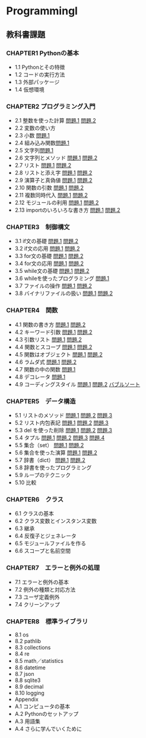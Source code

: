 # Programmingl
## 教科書課題
### CHAPTER1 Pythonの基本
- 1.1 Pythonとその特徴
- 1.2 コードの実行方法
- 1.3 外部パッケージ
- 1.4 仮想環境
### CHAPTER2 プログラミング入門
- 2.1 整数を使った計算
[問題.1](./CHAPTER02/Q2_1_1.py)
[問題.2](./CHAPTER02/Q2_1_2.py)
- 2.2 変数の使い方
- 2.3 小数
[問題.1](./CHAPTER02/Q2_3_1.py)
- 2.4 組み込み関数[問題.1](./CHAPTER02/Q2_4_1.py)
- 2.5 文字列[問題.1](./CHAPTER02/Q2_5_2.py)
- 2.6 文字列とメソッド
[問題.1](./CHAPTER02/Q2_6_1.py)
[問題.2](./CHAPTER02/Q2_6_2.py)
- 2.7 リスト
[問題.1](./CHAPTER02/Q2_7_1.py)
[問題.2](./CHAPTER02/Q2_7_2.py)
- 2.8 リストと添え字
[問題.1](./CHAPTER02/Q2_8_1.py)
[問題.2](./CHAPTER02/Q2_8_2.py)
- 2.9 演算子と真偽値
[問題.1](./CHAPTER02/Q2_9_1.py)
[問題.2](./CHAPTER02/Q2_9_2.py)
- 2.10 関数の引数
[問題.1](./CHAPTER02/Q2_10_1.py)
[問題.2](./CHAPTER02/Q2_10_2.py)
- 2.11 複数同時代入
[問題.1](./CHAPTER02/Q2_11_1.py)
[問題.2](./CHAPTER02/Q2_11_2.py)
- 2.12 モジュールの利用
[問題.1](./CHAPTER02/Q2_12_1.py)
[問題.2](./CHAPTER02/Q2_12_2.py)
- 2.13 importのいろいろな書き方
[問題.1](./CHAPTER02/Q2_13_1.py)
[問題.2](./CHAPTER02/Q2_13_2.py)
### CHAPTER3　制御構文
- 3.1 if文の基礎
[問題.1](./CHAPTER03/Q3_1_1.py)
[問題.2](./CHAPTER03/Q3_1_2.py)
- 3.2 if文の応用
[問題.1](./CHAPTER03/Q3_2_1.py)
[問題.2](./CHAPTER03/Q3_2_2.py)
- 3.3 for文の基礎
[問題.1](./CHAPTER03/Q3_3_1.py)
[問題.2](./CHAPTER03/Q3_3_2.py)
- 3.4 for文の応用
[問題.1](./CHAPTER03/Q3_4_1.py)
[問題.2](./CHAPTER03/Q3_4_2.py)
- 3.5 while文の基礎
[問題.1](./CHAPTER03/Q3_5_1.py)
[問題.2](./CHAPTER03/Q3_5_2.py)
- 3.6 whileを使ったプログラミング
[問題.1](./CHAPTER03/Q3_6_1.py)
- 3.7 ファイルの操作
[問題.1](./CHAPTER03/Q3_7_1.py)
[問題.2](./CHAPTER03/Q3_7_2.py)
- 3.8 バイナリファイルの扱い
[問題.1](./CHAPTER03/Q3_8_1.py)
[問題.2](./CHAPTER03/Q3_8_2.py)
### CHAPTER4　関数
- 4.1 関数の書き方
[問題.1](./CHAPTER04/Q4_1_1.py)
[問題.2](./CHAPTER04/Q4_1_2.py)
- 4.2 キーワード引数
[問題.1](./CHAPTER04/Q4_2_1.py)
[問題.2](./CHAPTER04/Q4_2_2.py)
- 4.3 引数リスト
[問題.1](./CHAPTER04/Q4_3_1.py)
[問題.2](./CHAPTER04/Q4_3_2.py)
- 4.4 関数とスコープ
[問題.1](./CHAPTER04/Q4_4_1.py)
[問題.2](./CHAPTER04/Q4_4_2.py)
- 4.5 関数はオブジェクト
[問題.1](./CHAPTER04/Q4_5_1.py)
[問題.2](./CHAPTER04/Q4_5_2.py)
- 4.6 ラムダ式
[問題.1](./CHAPTER04/Q4_6_1.py)
[問題.2](./CHAPTER04/Q4_6_2.py)
- 4.7 関数の中の関数
[問題.1](./CHAPTER04/Q4_7_1.py)
- 4.8 デコレータ
[問題.1](./CHAPTER04/Q4_8_1.py)
- 4.9 コーディングスタイル
[問題.1](./CHAPTER04/Q4_9_1.py)
[問題.2](./CHAPTER04/Q4_9_2.py)
[バブルソート](./CHAPTER04/Q4_9_3.py)

### CHAPTER5　データ構造
- 5.1 リストのメソッド
[問題,1](./CHAPTER05/Q5_1_1.py)
[問題,2](./CHAPTER05/Q5_1_2.py)
[問題,3](./CHAPTER05/Q5_1_3.py)
- 5.2 リスト内包表記
[問題.1](./CHAPTER05/Q5_2_1.py)
[問題.2](./CHAPTER05/Q5_2_2.py)
[問題.3](./CHAPTER05/Q5_2_3.py)
- 5.3 del を使った削除
[問題,1](./CHAPTER05/Q5_3_1.py)
[問題.2](./CHAPTER05/Q5_3_2.py)
[問題.3](./CHAPTER05/Q5_3_3.py)
- 5.4 タプル
[問題.1](./CHAPTER05/Q5_4_1.py)
[問題.2](./CHAPTER05/Q5_4_2.py)
[問題.3](./CHAPTER05/Q5_4_3.py)
[問題.4](./CHAPTER05/Q5_4_4.py)
- 5.5 集合（set）
[問題.1](./CHAPTER05/Q5_5_1.py)
[問題.2](./CHAPTER05/Q5_5_2.py)
- 5.6 集合を使った演算
[問題.1](./CHAPTER05/Q5_6_1.py)
[問題.2](./CHAPTER05/Q5_6_2.py)
- 5.7 辞書（dict）
[問題.1](./CHAPTER05/Q5_7_1.py)
[問題.2](./CHAPTER05/Q5_7_2.py)
- 5.8 辞書を使ったプログラミング
- 5.9 ループのテクニック
- 5.10 比較
### CHAPTER6　クラス
- 6.1 クラスの基本
- 6.2 クラス変数とインスタンス変数
- 6.3 継承
- 6.4 反復子とジェネレータ
- 6.5 モジュールファイルを作る
- 6.6 スコープと名前空間
### CHAPTER7　エラーと例外の処理
- 7.1 エラーと例外の基本
- 7.2 例外の種類と対応方法
- 7.3 ユーザ定義例外
- 7.4 クリーンアップ
### CHAPTER8　標準ライブラリ
- 8.1 os
- 8.2 pathlib
- 8.3 collections
- 8.4 re
- 8.5 math／statistics
- 8.6 datetime
- 8.7 json
- 8.8 sqlite3
- 8.9 decimal
- 8.10 logging
- Appendix
- A.1 コンピュータの基本
- A.2 Pythonのセットアップ
- A.3 用語集
- A.4 さらに学んでいくために


